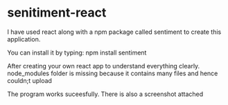 # senitiment-react

 I have used react along with a npm package called sentiment to create this application.
 
 You can install it by typing: npm install sentiment
 
 After creating your own react app to understand everything clearly.
 node_modules folder is missing because it contains many files and hence couldn;t upload 
 
 The program works suceesfully.
 There is also a screenshot attached
 
